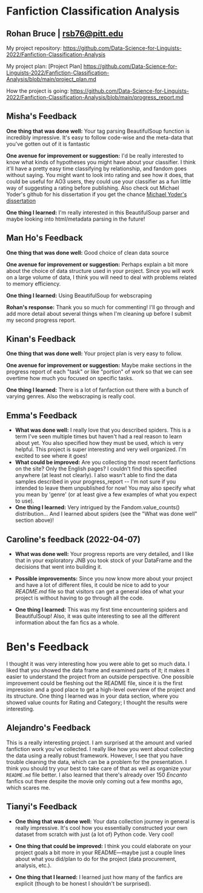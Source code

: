 # Fanfiction Classification Analysis

## Rohan Bruce | rsb76@pitt.edu

My project repository: https://github.com/Data-Science-for-Linguists-2022/Fanfiction-Classification-Analysis

My project plan: [Project Plan] https://github.com/Data-Science-for-Linguists-2022/Fanfiction-Classification-Analysis/blob/main/project_plan.md

How the project is going: https://github.com/Data-Science-for-Linguists-2022/Fanfiction-Classification-Analysis/blob/main/progress_report.md

## Misha's Feedback

**One thing that was done well:** Your tag parsing BeautifulSoup function is incredibly impressive. It's easy to follow code-wise and the meta-data that you've gotten out of it is fantastic

**One avenue for improvement or suggestion:** I'd be really interested to know what kinds of hypotheses you might have about your classifier. I think it'll have a pretty easy time classifying by relationship, and fandom goes without saying. You might want to look into rating and see how it does, that could be useful for AO3 users, they could use your classifier as a fun little way of suggesting a rating before publishing. Also check out Michael Yoder's github for his dissertation if you get the chance [Michael Yoder's dissertation](https://michaelmilleryoder.github.io/)

**One thing I learned:** I'm really interested in this BeautifulSoup parser and maybe looking into html/metadata parsing in the future!

## Man Ho's Feedback

**One thing that was done well:** Good choice of clean data source

**One avenue for improvement or suggestion:** Perhaps explain a bit more about the choice of data structure used in your project. Since you will work on a large volume of data, I think you will need to deal with problems related to memory efficiency.

**One thing I learned:** Using BeautifulSoup for webscraping


**Rohan's response:** Thank you so much for commenting! I'll go through and add more detail about several things when I'm cleaning up before I submit my second progress report.


## Kinan's Feedback

**One thing that was done well:** Your project plan is very easy to follow.

**One avenue for improvement or suggestion:** Maybe make sections in the progress report of each "task" or like "portion" of work so that we can see overtime how much you focused on specific tasks.

**One thing I learned:** There is a lot of fanfaction out there with a bunch of varying genres. Also the webscraping is really cool.

## Emma's Feedback

- **What was done well:** I really love that you described spiders.  This is a term I've seen multiple times but haven't had a real reason to learn about yet.  You also specified how they must be used, which is very helpful.  This project is super interesting and very well organized. I'm excited to see where it goes!
- **What could be improved:** Are you collecting the most recent fanfictions on the site? Only the English pages? I couldn't find this specified anywhere (at least not clearly).  I also wasn't able to find the data samples described in your progress_report -- I'm not sure if you intended to leave them unpublished for now!  You may also specify what you mean by 'genre' (or at least give a few examples of what you expect to use).
- **One thing I learned:** Very intrigued by the Fandom.value_counts() distribution... And I learned about spiders (see the "What was done well" section above)!

## Caroline's feedback (2022-04-07)

- **What was done well:** Your progress reports are very detailed, and I like that in your exploratory JNB you took stock of your DataFrame and the decisions that went into building it.

- **Possible improvements:** Since you now know more about your project and have a lot of different files, it could be nice to add to your *README.md* file so that visitors can get a general idea of what your project is without having to go through all the code.

- **One thing I learned:** This was my first time encountering spiders and BeautifulSoup! Also, it was quite interesting to see all the different information about the fan fics as a whole.

# Ben's Feedback
I thought it was very interesting how you were able to get so much data.
I liked that you showed the data frame and examined parts of it; it makes it easier to understand the project from an outside perspective.
One possible improvement could be fleshing out the README file, since it is the first impression and a good place to get a high-level overview of the project and its structure.
One thing I learned was in your data section, where you showed value counts for Rating and Category; I thought the results were interesting.

## Alejandro's Feedback
This is a really interesting project. I am surprised at the amount and varied fanfiction work you've collected. I really like how you went about collecting the data using a really robust framework. However, I see that you have trouble cleaning the data, which can be a problem for the presentation. I think you should try your best to take care of that as well as organize your `README.md` file better. I also learned that there's already over 150 _Encanto_ fanfics out there despite the movie only coming out a few months ago, which scares me.

## Tianyi's Feedback

- **One thing that was done well:** Your data collection journey in general is really impressive.
It's cool how you essentially constructed your own dataset from scratch with just (a lot of) Python code.
Very cool!

- **One thing that could be improved:** I think you could elaborate on your project goals a bit more in your README—maybe just a couple lines about what you did/plan to do for the project (data procurement, analysis, etc.).

- **One thing that I learned:** I learned just how many of the fanfics are explicit (though to be honest I shouldn't be surprised).
